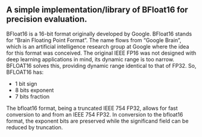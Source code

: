 A simple implementation/library of BFloat16 for precision evaluation.
---------------------------------

BFloat16 is a 16-bit format originally developed by Google. BFloat16 stands for “Brain Floating Point Format”. The name flows from “Google Brain”, which is an artificial intelligence research group at Google where the idea for this format was conceived.
The original IEEE FP16 was not designed with deep learning applications in mind, its dynamic range is too narrow. BFLOAT16 solves this, providing dynamic range identical to that of FP32.
So, BFLOAT16 has:
  - 1 bit sign
  - 8 bits exponent
  - 7 bits fraction

The bfloat16 format, being a truncated IEEE 754 FP32, allows for fast conversion to and from an IEEE 754 FP32. In conversion to the bfloat16 format, the exponent bits are preserved while the significand field can be reduced by truncation.
